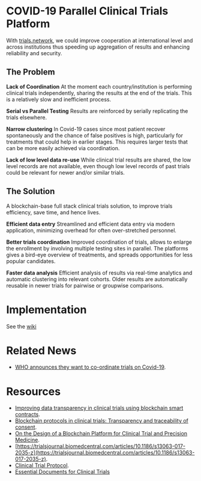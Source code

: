 # COVID-19 Parallel Clinical Trials Platform

With [trials.network](https://trials.network), we could improve cooperation at international level and across institutions thus speeding up aggregation of results and enhancing reliability and security.

## The Problem

**Lack of Coordination**   At the moment each country/institution is performing clinical trials independently, sharing the results at the end of the trials. This is a relatively slow and inefficient process.

**Serial vs Parallel Testing**  Results are reinforced by serially replicating the trials elsewhere.

**Narrow clustering**   In Covid-19 cases since most patient recover spontaneously and the chance of false positives is high, particularly for treatments that could help in earlier stages. This requires larger tests that can be more easily achieved via coordination.

**Lack of low level data re-use**  While clinical trial results are shared, the low level records are not available, even though low level records of past trials could be relevant for newer and/or similar trials. 

## The Solution

A blockchain-base full stack clinical trials solution, to improve trials efficiency, save time, and hence lives. 

**Efficient data entry** Streamlined and efficient data entry via modern application, minimizing overhead for often over-stretched personnel.

**Better trials coordination** Improved coordination of trials, allows to enlarge the enrollment by involving multiple testing sites in parallel. The platforms gives a bird-eye overview of treatments, and spreads opportunities for less popular candidates. 

**Faster data analysis** Efficient analysis of results via real-time analytics and automatic clustering  into relevant cohorts. Older results are automatically reusable in newer trials for pairwise or groupwise comparisons.

# Implementation

See the [wiki](https://github.com/trials-network/trials.network/wiki)

# Related News

* [WHO announces they want to co-ordinate trials on Covid-19](https://www.who.int/dg/speeches/detail/who-director-general-s-opening-remarks-at-the-media-briefing-on-covid-19---18-march-2020).

# Resources

* [Improving data transparency in clinical trials using blockchain smart contracts](https://www.ncbi.nlm.nih.gov/pmc/articles/PMC5357027.1/).
* [Blockchain protocols in clinical trials: Transparency and traceability of consent](https://www.ncbi.nlm.nih.gov/pmc/articles/PMC5676196.5/).
* [On the Design of a Blockchain Platform for Clinical Trial and Precision Medicine](https://ieeexplore.ieee.org/abstract/document/7980138).
* [https://trialsjournal.biomedcentral.com/articles/10.1186/s13063-017-2035-z](https://trialsjournal.biomedcentral.com/articles/10.1186/s13063-017-2035-z).
* [Clinical Trial Protocol](https://clinicaltrials.gov/ProvidedDocs/85/NCT01619085/Prot_000.pdf).
* [Essential Documents for Clinical Trials](https://www.medtran.ru/eng/trials/trialdocumentation.htm)
